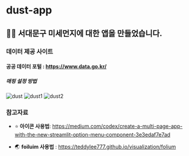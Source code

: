 # dust-app


 ## 🌆😷 서대문구 미세먼지에 대한 앱을 만들었습니다.
 
 ### 데이터 제공 사이트 
 #### 공공 데이터 포털 : https://www.data.go.kr/
 
 
 
##### 매핑 설정 방법
![dust](https://user-images.githubusercontent.com/105832380/172528540-67567e56-faa0-4ba0-8b40-1537857f9b38.png)
![dust1](https://user-images.githubusercontent.com/105832380/172529237-38320c3c-cafb-4d9c-847b-425d749205a7.png)
![dust2](https://user-images.githubusercontent.com/105832380/172529307-bd0e2053-22c3-4404-9ad8-68dc667badb5.png)


### 참고자료 

- ⭐️ **아이콘 사용법**: https://medium.com/codex/create-a-multi-page-app-with-the-new-streamlit-option-menu-component-3e3edaf7e7ad

- 🌏 **foiluim 사용법** : https://teddylee777.github.io/visualization/folium




